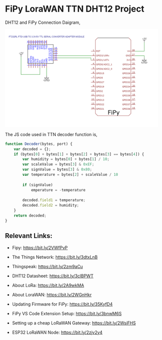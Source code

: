 # FiPy LoraWAN TTN DHT12 Project
DHT12 and FiPy Connection Daigram, 

![Image](FiPy-USB_UART-Connection.png)

The JS code used in TTN decoder function is, 

```js
function Decoder(bytes, port) {
    var decoded = {};
    if (bytes[0] + bytes[1] + bytes[2] + bytes[3] == bytes[4]) {
        var humidity = bytes[0] + bytes[1] / 10;
        var scaleValue = bytes[3] & 0xEF;
        var signValue = bytes[3] & 0x80;
        var temperature = bytes[2] + scaleValue / 10

        if (signValue)
            emperature = -temperature

        decoded.field1 = temperature;
        decoded.field2 = humidity;
    }
    return decoded;
}
```

## Relevant Links:

* Fipy: https://bit.ly/2VWfPvP
* The Things Network: https://bit.ly/3dtxLnB

* Thingspeak: https://bit.ly/2zm9aCu
* DHT12 Datasheet: https://bit.ly/3clBPWT
* About LoRa: https://bit.ly/2A9wkMA
* About LoraWAN: https://bit.ly/2WGnHkr

* Updating Firmware for FiPy: https://bit.ly/35KyfD4
* FiPy VS Code Extension Setup: https://bit.ly/3bnwM6S
* Setting up a cheap LoRaWAN Gateway: https://bit.ly/2WsiFHS
* ESP32 LoRaWAN Node: https://bit.ly/2zjv2y4
